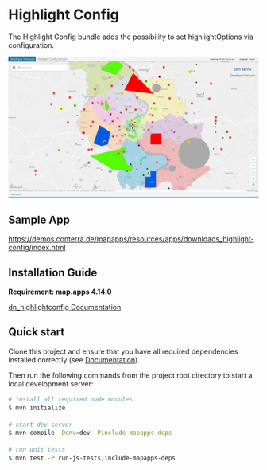 # Highlight Config

The Highlight Config bundle adds the possibility to set highlightOptions via configuration.

![Screenshot App](https://github.com/conterra/mapapps-highlight-config/blob/main/screenshot.png)


## Sample App
https://demos.conterra.de/mapapps/resources/apps/downloads_highlight-config/index.html

## Installation Guide
**Requirement: map.apps 4.14.0**

[dn_highlightconfig Documentation](https://github.com/conterra/mapapps-highlight-config/tree/master/src/main/js/bundles/dn_highlightconfig)

## Quick start

Clone this project and ensure that you have all required dependencies installed correctly (see [Documentation](https://docs.conterra.de/en/mapapps/latest/developersguide/getting-started/set-up-development-environment.html)).

Then run the following commands from the project root directory to start a local development server:

```bash
# install all required node modules
$ mvn initialize

# start dev server
$ mvn compile -Denv=dev -Pinclude-mapapps-deps

# run unit tests
$ mvn test -P run-js-tests,include-mapapps-deps
```
